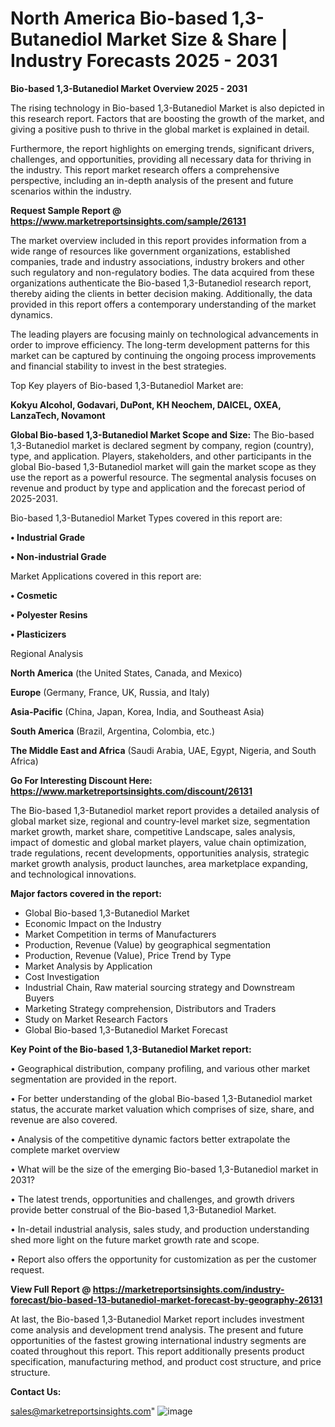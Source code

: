 # North America Bio-based 1,3-Butanediol Market Size & Share | Industry Forecasts 2025 - 2031

<Strong> Bio-based 1,3-Butanediol Market Overview 2025 - 2031</strong>

The rising technology in Bio-based 1,3-Butanediol Market is also depicted in this research report. Factors that are boosting the growth of the market, and giving a positive push to thrive in the global market is explained in detail.

Furthermore, the report highlights on emerging trends, significant drivers, challenges, and opportunities, providing all necessary data for thriving in the industry. This report market research offers a comprehensive perspective, including an in-depth analysis of the present and future scenarios within the industry.

<strong>Request Sample Report @ <a href=https://www.marketreportsinsights.com/sample/26131>https://www.marketreportsinsights.com/sample/26131</a></strong>

The market overview included in this report provides information from a wide range of resources like government organizations, established companies, trade and industry associations, industry brokers and other such regulatory and non-regulatory bodies. The data acquired from these organizations authenticate the Bio-based 1,3-Butanediol research report, thereby aiding the clients in better decision making. Additionally, the data provided in this report offers a contemporary understanding of the market dynamics.

The leading players are focusing mainly on technological advancements in order to improve efficiency. The long-term development patterns for this market can be captured by continuing the ongoing process improvements and financial stability to invest in the best strategies.

Top Key players of Bio-based 1,3-Butanediol Market are:

<strong>Kokyu Alcohol, Godavari, DuPont, KH Neochem, DAICEL, OXEA, LanzaTech, Novamont</strong>

<strong><b>Global Bio-based 1,3-Butanediol Market Scope and Size:</b></strong>
The Bio-based 1,3-Butanediol market is declared segment by company, region (country), type, and application. Players, stakeholders, and other participants in the global Bio-based 1,3-Butanediol market will gain the market scope as they use the report as a powerful resource. The segmental analysis focuses on revenue and product by type and application and the forecast period of 2025-2031.

Bio-based 1,3-Butanediol Market Types covered in this report are:

<strong>• Industrial Grade

• Non-industrial Grade</strong>

Market Applications covered in this report are:

<strong>• Cosmetic

• Polyester Resins

• Plasticizers</strong> 

Regional Analysis

<strong>North America</strong> (the United States, Canada, and Mexico)

<strong>Europe</strong> (Germany, France, UK, Russia, and Italy)

<strong>Asia-Pacific</strong> (China, Japan, Korea, India, and Southeast Asia)

<strong>South America</strong> (Brazil, Argentina, Colombia, etc.)

<strong>The Middle East and Africa</strong> (Saudi Arabia, UAE, Egypt, Nigeria, and South Africa)

<strong>Go For Interesting Discount Here: <a href=https://www.marketreportsinsights.com/discount/26131>https://www.marketreportsinsights.com/discount/26131</a></strong>

The Bio-based 1,3-Butanediol market report provides a detailed analysis of global market size, regional and country-level market size, segmentation market growth, market share, competitive Landscape, sales analysis, impact of domestic and global market players, value chain optimization, trade regulations, recent developments, opportunities analysis, strategic market growth analysis, product launches, area marketplace expanding, and technological innovations.

<strong><b>Major factors covered in the report:</b></strong>
<ul>
  <li>Global Bio-based 1,3-Butanediol Market </li>
  <li>Economic Impact on the Industry</li>
  <li>Market Competition in terms of Manufacturers</li>
  <li>Production, Revenue (Value) by geographical segmentation</li>
  <li>Production, Revenue (Value), Price Trend by Type</li>
  <li>Market Analysis by Application</li>
  <li>Cost Investigation</li>
  <li>Industrial Chain, Raw material sourcing strategy and Downstream Buyers</li>
  <li>Marketing Strategy comprehension, Distributors and Traders</li>
  <li>Study on Market Research Factors</li>
  <li>Global Bio-based 1,3-Butanediol Market Forecast</li>
</ul>

<strong><b>Key Point of the Bio-based 1,3-Butanediol Market report:</b></strong>

• Geographical distribution, company profiling, and various other market segmentation are provided in the report.

• For better understanding of the global Bio-based 1,3-Butanediol market status, the accurate market valuation which comprises of size, share, and revenue are also covered.

• Analysis of the competitive dynamic factors better extrapolate the complete market overview

• What will be the size of the emerging Bio-based 1,3-Butanediol market in 2031?

• The latest trends, opportunities and challenges, and growth drivers provide better construal of the Bio-based 1,3-Butanediol Market.

• In-detail industrial analysis, sales study, and production understanding shed more light on the future market growth rate and scope.

• Report also offers the opportunity for customization as per the customer request.

<strong><b>View Full Report @ <a href=https://marketreportsinsights.com/industry-forecast/bio-based-13-butanediol-market-forecast-by-geography-26131>https://marketreportsinsights.com/industry-forecast/bio-based-13-butanediol-market-forecast-by-geography-26131</a></b></strong>


At last, the Bio-based 1,3-Butanediol Market report includes investment come analysis and development trend analysis. The present and future opportunities of the fastest growing international industry segments are coated throughout this report. This report additionally presents product specification, manufacturing method, and product cost structure, and price structure.

<strong>Contact Us:</strong>

sales@marketreportsinsights.com"
![image](https://github.com/user-attachments/assets/25ce78a0-02dd-436c-9ab5-612048a57408)
